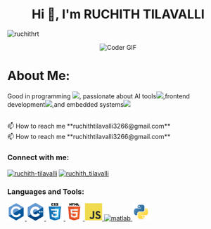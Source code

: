 <h1 align="center">Hi 👋, I'm RUCHITH TILAVALLI</h1>
<p align="left"> <img src="https://komarev.com/ghpvc/?username=ruchithrt&label=Profile%20views&color=0e75b6&style=flat" alt="ruchithrt" /> </p>
<p align="center"><img src="https://media.giphy.com/media/SWoSkN6DxTszqIKEqv/giphy.gif" alt="Coder GIF" width="500"> </p>

<h1>About Me:</h1>
<p>Good in programming <img src="https://tse2.mm.bing.net/th?id=OIP.Wcr1vqBLl80ZkHOEv8ZPZgHaHJ&pid=Api&P=0&h=180" width="30">, passionate about AI tools<img src="https://tse1.mm.bing.net/th?id=OIP.1vgrX9jpZoX_P6p5lz72FgHaD9&pid=Api&P=0&h=180" width="30">,frontend development<img src="https://www.kiuwan.com/docs/download/attachments/14844892/devs.png?version=1&modificationDate=1515414225000&api=v2" width="30">,and embedded systems<img src="https://tse1.mm.bing.net/th?id=OIP.SB5ceHAML3XiyXsju-hMKgHaEw&pid=Api&P=0&h=180" width="30"></p><br>
📫 How to reach me **ruchithtilavalli3266@gmail.com**<br>
📫 How to reach me **ruchithtilavalli3266@gmail.com**<br>

<h3 align="left">Connect with me:</h3>
<p align="left">
<a href="https://linkedin.com/in/ruchith-tilavalli" target="blank"><img align="center" src="https://raw.githubusercontent.com/rahuldkjain/github-profile-readme-generator/master/src/images/icons/Social/linked-in-alt.svg" alt="ruchith-tilavalli" height="30" width="40" /></a>
<a href="https://instagram.com/ruchith_tilavalli" target="blank"><img align="center" src="https://raw.githubusercontent.com/rahuldkjain/github-profile-readme-generator/master/src/images/icons/Social/instagram.svg" alt="ruchith_tilavalli" height="30" width="40" /></a>
</p>

<h3 align="left">Languages and Tools:</h3>
<p align="left"> <a href="https://www.cprogramming.com/" target="_blank" rel="noreferrer"> <img src="https://raw.githubusercontent.com/devicons/devicon/master/icons/c/c-original.svg" alt="c" width="40" height="40"/> </a> <a href="https://www.w3schools.com/cpp/" target="_blank" rel="noreferrer"> <img src="https://raw.githubusercontent.com/devicons/devicon/master/icons/cplusplus/cplusplus-original.svg" alt="cplusplus" width="40" height="40"/> </a> <a href="https://www.w3schools.com/css/" target="_blank" rel="noreferrer"> <img src="https://raw.githubusercontent.com/devicons/devicon/master/icons/css3/css3-original-wordmark.svg" alt="css3" width="40" height="40"/> </a> <a href="https://www.w3.org/html/" target="_blank" rel="noreferrer"> <img src="https://raw.githubusercontent.com/devicons/devicon/master/icons/html5/html5-original-wordmark.svg" alt="html5" width="40" height="40"/> </a> <a href="https://developer.mozilla.org/en-US/docs/Web/JavaScript" target="_blank" rel="noreferrer"> <img src="https://raw.githubusercontent.com/devicons/devicon/master/icons/javascript/javascript-original.svg" alt="javascript" width="40" height="40"/> </a> <a href="https://www.mathworks.com/" target="_blank" rel="noreferrer"> <img src="https://upload.wikimedia.org/wikipedia/commons/2/21/Matlab_Logo.png" alt="matlab" width="40" height="40"/> </a> <a href="https://www.python.org" target="_blank" rel="noreferrer"> <img src="https://raw.githubusercontent.com/devicons/devicon/master/icons/python/python-original.svg" alt="python" width="40" height="40"/> </a> </p>
